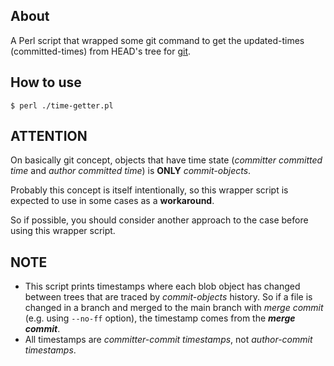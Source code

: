 ## About
A Perl script that wrapped some git command to get the updated-times (committed-times) from HEAD's tree for [git](https://git-scm.com/).

## How to use

```
$ perl ./time-getter.pl
```

## ATTENTION
On basically git concept, objects that have time state (_committer committed time_ and _author committed time_) is **ONLY** _commit-objects_.

Probably this concept is itself intentionally, so this wrapper script is expected to use in some cases as a **workaround**.

So if possible, you should consider another approach to the case before using this wrapper script.

## NOTE
- This script prints timestamps where each blob object has changed between trees that are traced by _commit-objects_ history. So if a file is changed in a branch and merged to the main branch with _merge commit_ (e.g. using `--no-ff` option), the timestamp comes from the **_merge commit_**.
- All timestamps are _committer-commit timestamps_, not _author-commit timestamps_.
